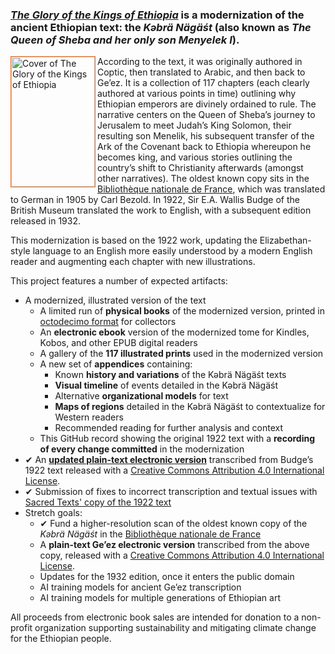 ### [_The Glory of the Kings of Ethiopia_](https://github.com/Octoven-Press/book-glory-of-the-kings-of-ethiopia/) is a modernization of the ancient Ethiopian text: the _Kəbrä Nägäśt_ (also known as _The Queen of Sheba and her only son Menyelek I_).

<img alt="Cover of The Glory of the Kings of Ethiopia" src="https://github.com/user-attachments/assets/fc9b1210-429f-4abc-bef4-57030d5faaf3" width="134" height="208" align="left" style="border: 1px solid #F27321" /> According to the text, it was originally authored in Coptic, then translated to Arabic, and then back to Ge’ez. It is a collection of 117 chapters (each clearly authored at various points in time) outlining why Ethiopian emperors are divinely ordained to rule. The narrative centers on the Queen of Sheba’s journey to Jerusalem to meet Judah’s King Solomon, their resulting son Menelik, his subsequent transfer of the Ark of the Covenant back to Ethiopia whereupon he becomes king, and various stories outlining the country’s shift to Christianity afterwards (amongst other narratives). The oldest known copy sits in the [Bibliothèque nationale de France](https://gallica.bnf.fr/ark:/12148/btv1b10088409f), which was translated to German in 1905 by Carl Bezold. In 1922, Sir E.A. Wallis Budge of the British Museum translated the work to English, with a subsequent edition released in 1932.

This modernization is based on the 1922 work, updating the Elizabethan-style language to an English more easily understood by a modern English reader and augmenting each chapter with new illustrations. 

This project features a number of expected artifacts:
* A modernized, illustrated version of the text
  * A limited run of **physical books** of the modernized version, printed in [octodecimo format](https://en.wikipedia.org/wiki/Book_size#United_States) for collectors
  * An **electronic ebook** version of the modernized tome for Kindles, Kobos, and other EPUB digital readers
  * A gallery of the **117 illustrated prints** used in the modernized version
  * A new set of **appendices** containing:
    * Known **history and variations** of the Kəbrä Nägäśt texts
    * **Visual timeline** of events detailed in the Kəbrä Nägäśt
    * Alternative **organizational models** for text
    * **Maps of regions** detailed in the Kəbrä Nägäśt to contextualize for Western readers
    * Recommended reading for further analysis and context
  * This GitHub record showing the original 1922 text with a **recording of every change committed** in the modernization
* ✔︎ An **[updated plain-text electronic version](Editions/Text-only/1922%20Kebra%20Nagast/1922%20Kebra%20Nagast.md)** transcribed from Budge’s 1922 text released with a [Creative Commons Attribution 4.0 International License](http://creativecommons.org/licenses/by/4.0/).
* ✔︎ Submission of fixes to incorrect transcription and textual issues with [Sacred Texts' copy of the 1922 text](Miscellaneous/Sacred-Texts-com%201922%20version%20changes.txt)
* Stretch goals:
  * ✔︎ Fund a higher-resolution scan of the oldest known copy of the _Kəbrä Nägäśt_ in the [Bibliothèque nationale de France](https://gallica.bnf.fr/ark:/12148/btv1b10088409f)
  * A **plain-text Ge’ez electronic version** transcribed from the above copy, released with a [Creative Commons Attribution 4.0 International License](http://creativecommons.org/licenses/by/4.0/).
  * Updates for the 1932 edition, once it enters the public domain
  * AI training models for ancient Ge’ez transcription
  * AI training models for multiple generations of Ethiopian art

All proceeds from electronic book sales are intended for donation to a non-profit organization supporting sustainability and mitigating climate change for the Ethiopian people.

